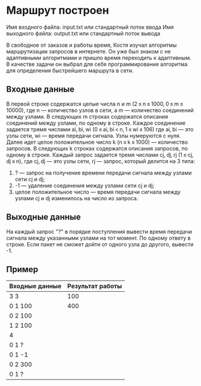 # Маршрут построен

Имя входного файла:	input.txt или стандартный поток ввода
Имя выходного файла:	output.txt или стандартный поток вывода

В свободное от заказов и работы время, Костя изучал алгоритмы маршрутизации запросов в интернете. Он уже был знаком с не адаптивными алгоритмами и пришло время переходить к адаптивным.  В качестве задачи он выбрал для себя программирование алгоритма для определения быстрейшего маршрута в сети.

## Входные данные

В первой строке содержатся целые числа n и m (2 ≤ n ≤ 1000, 0 ≤ m ≤ 10000), где n — количество узлов в сети, а m — количество соединений	между узлами. 
В следующих m строках содержатся описания соединений между узлами, по одному в строке. Каждое соединение задается тремя числами ai, bi, wi  (0 ≤ ai, bi < n, 1 ≤ wi ≤ 106) где ai, bi — это узлы сети, wi — время передачи сигнала. Узлы нумеруются с нуля.
Далее идет целое положительное число k (n ≤ k ≤ 1000) — количество запросов.
В следующих k строках содержатся описания запросов, по одному в строке. Каждый запрос задается тремя числами cj, dj, rj  (1 ≤ cj, dj ≤ n), где cj, dj — это узлы сети, rj — запрос, который делится на 3 типа:
1.	?  — запрос на получение времени передачи сигнала между узлами сети cj и dj;
2.	-1 — удаление соединения между узлами сети cj и dj;
3.	целое положительное число — время передачи сигнала между узлами cj и dj изменилось на число из запроса.

## Выходные данные

На каждый запрос "?" в порядке поступления вывести время передачи сигнала между указанными узлами на тот момент. По одному ответу в строке. Если пакет не сможет дойти от одного узла до другого, вывести -1.

## Пример

Входные данные | Результат работы
---------------|-----------------
3 3 | 100
0 1 100 | 400
0 2 100 |
1 2 100 |
4 |
0 1 ? |
0 1 -1 |
0 2 300 |
0 1 ? |
